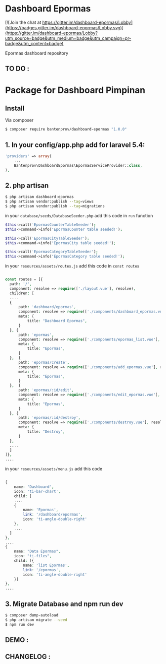 # Dashboard Epormas

[![Join the chat at https://gitter.im/dashboard-epormas/Lobby](https://badges.gitter.im/dashboard-epormas/Lobby.svg)](https://gitter.im/dashboard-epormas/Lobby?utm_source=badge&utm_medium=badge&utm_campaign=pr-badge&utm_content=badge)

Epormas dashboard repository

## TO DO :
Package for Dashboard Pimpinan
==============================

## Install
Via composer
``` bash
$ composer require bantenprov/dashboard-epormas "1.0.0"
```

## 1. In your config/app.php add for laravel 5.4:

``` php
'providers' => array(
    ...
    Bantenprov\DashboardEpormas\EpormasServiceProvider::class,
),
```

## 2. php artisan
``` bash
$ php artisan dashboard:epormas
$ php artisan vendor:publish --tag=views
$ php artisan vendor:publish --tag=migrations
```

in your `database/seeds/DatabaseSeeder.php` add this code in `run` function
``` php
$this->call('EpormasCounterTableSeeder');
$this->command->info('EpormasCounter table seeded!');

$this->call('EpormasCityTableSeeder');
$this->command->info('EpormasCity table seeded!');

$this->call('EpormasCategoryTableSeeder');
$this->command->info('EpormasCategory table seeded!');
```

in your `resources/assets/routes.js` add this code in `const routes`
``` php

const routes = [{
  path: '/',
  component: resolve => require(['./layout.vue'], resolve),
  children: [
  ....  
  {
      path: 'dashboard/epormas',
      component: resolve => require(['./components/dashboard_epormas.vue'], resolve),
      meta: {
          title: "Dashboard Epormas",
      }
  }, {
      path: 'epormas',
      component: resolve => require(['./components/epormas_list.vue'], resolve),
      meta: {
          title: "Epormas",
      }
  },  {
      path: 'epormas/create',
      component: resolve => require(['./components/add_epormas.vue'], resolve),
      meta: {
          title: "Epormas",
      }
  },  {
      path: 'epormas/:id/edit',
      component: resolve => require(['./components/edit_epormas.vue'], resolve),
      meta: {
          title: "Epormas",
      }
  }, {
      path: 'epormas/:id/destroy',
      component: resolve => require(['./components/destroy.vue'], resolve),
      meta: {
          title: "Destroy",
      }
  },
  ....  
  ]
]},
....
```

in your `resources/assets/menu.js` add this code
``` php

{
    name: 'Dashboard',
    icon: 'ti-bar-chart',
    child: [
    ....
    {
        name: 'Epormas',
        link: '/dashboard/epormas',
        icon: 'ti-angle-double-right'
    },
    ....
  ]
},
....
{
    name: "Data Epormas",
    icon: "ti-files",
    child: [{
        name: 'list Epormas',
        link: '/epormas',
        icon: 'ti-angle-double-right'
    }]
},
....
```

## 3. Migrate Database and npm run dev
``` bash
$ composer dump-autoload
$ php artisan migrate --seed
$ npm run dev
```
## DEMO :
## CHANGELOG :
